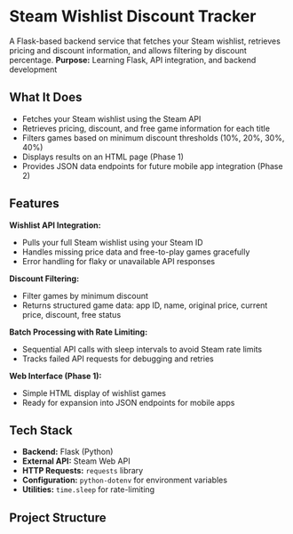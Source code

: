 # Steam Wishlist Discount Tracker

A Flask-based backend service that fetches your Steam wishlist, retrieves pricing and discount information, and allows filtering by discount percentage.
**Purpose:** Learning Flask, API integration, and backend development  

## What It Does

- Fetches your Steam wishlist using the Steam API
- Retrieves pricing, discount, and free game information for each title
- Filters games based on minimum discount thresholds (10%, 20%, 30%, 40%)
- Displays results on an HTML page (Phase 1)
- Provides JSON data endpoints for future mobile app integration (Phase 2)

## Features

**Wishlist API Integration:**
- Pulls your full Steam wishlist using your Steam ID
- Handles missing price data and free-to-play games gracefully
- Error handling for flaky or unavailable API responses

**Discount Filtering:**
- Filter games by minimum discount
- Returns structured game data: app ID, name, original price, current price, discount, free status

**Batch Processing with Rate Limiting:**
- Sequential API calls with sleep intervals to avoid Steam rate limits
- Tracks failed API requests for debugging and retries

**Web Interface (Phase 1):**
- Simple HTML display of wishlist games
- Ready for expansion into JSON endpoints for mobile apps

## Tech Stack

- **Backend:** Flask (Python)
- **External API:** Steam Web API
- **HTTP Requests:** `requests` library
- **Configuration:** `python-dotenv` for environment variables
- **Utilities:** `time.sleep` for rate-limiting

## Project Structure

